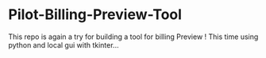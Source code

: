 # Pilot-Billing-Preview-Tool

This repo is again a try for building a tool for billing Preview ! This time using python and local gui with tkinter...
